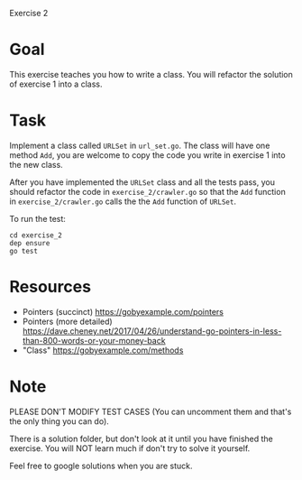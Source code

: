 Exercise 2

# Goal
This exercise teaches you how to write a class. You will refactor the solution of exercise 1 into a class.

# Task
Implement a class called `URLSet` in `url_set.go`. The class will have one method `Add`, you are welcome to copy the code you write in exercise 1 into the new class.

After you have implemented the `URLSet` class and all the tests pass, you should refactor the code in `exercise_2/crawler.go` so that the `Add` function in `exercise_2/crawler.go` calls the the `Add` function of `URLSet`.

To run the test:
```
cd exercise_2
dep ensure
go test
```

# Resources
- Pointers (succinct) https://gobyexample.com/pointers
- Pointers (more detailed) https://dave.cheney.net/2017/04/26/understand-go-pointers-in-less-than-800-words-or-your-money-back
- "Class" https://gobyexample.com/methods

# Note
PLEASE DON'T MODIFY TEST CASES (You can uncomment them and that's the only thing you can do).

There is a solution folder, but don't look at it until you have finished the exercise. You will NOT learn much if don't try to solve it yourself.

Feel free to google solutions when you are stuck.
